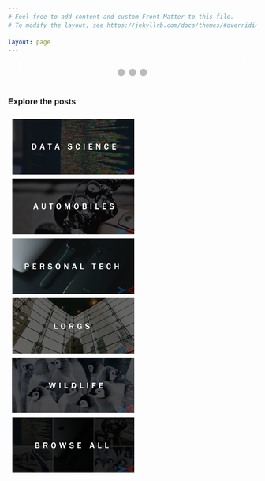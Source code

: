 ```yaml
---
# Feel free to add content and custom Front Matter to this file.
# To modify the layout, see https://jekyllrb.com/docs/themes/#overriding-theme-defaults

layout: page
---
```

<!-- <meta name="viewport" content="width=device-width, initial-scale=1"> -->
<style>
/** {box-sizing: border-box}*/
body {font-family: Verdana, sans-serif; margin:0}
.mySlides {display: none}
/*img {vertical-align: middle;}*/

/* Slideshow container */
.slideshow-container {
  /*max-width: 1000px;*/
  position: relative;
  margin: auto;
}

/* Next & previous buttons */
.prev, .next {
  cursor: pointer;
  position: absolute;
  top: 50%;
  width: auto;
  padding: 16px;
  margin-top: -22px;
  color: white;
  font-weight: bold;
  font-size: 18px;
  transition: 0.6s ease;
  border-radius: 0 3px 3px 0;
  user-select: none;
}

/* Position the "next button" to the right */
.next {
  right: 0;
  border-radius: 3px 0 0 3px;
}

/* On hover, add a black background color with a little bit see-through */
.prev:hover, .next:hover {
  background-color: rgba(0,0,0,0.5);
}

/* Caption text */
.text {
  color: #ffffff;
  font-size: 25px;
  padding: 8px 12px;
  position: absolute;
  bottom: 8px;
  width: 100%;
  text-align: left;
}

/* Number text (1/3 etc) */
.numbertext {
  color: #f2f2f2;
  font-size: 15px;
  padding: 8px 12px;
  position: absolute;
  top: 0;
}

/* The dots/bullets/indicators */
.dot {
  cursor: pointer;
  height: 15px;
  width: 15px;
  margin: 0 2px;
  background-color: #bbb;
  border-radius: 50%;
  display: inline-block;
  transition: background-color 0.6s ease;
}

.active, .dot:hover {
  background-color: #717171;
}

/* Fading animation */
.fade {
  -webkit-animation-name: fade;
  -webkit-animation-duration: 2s;
  animation-name: fade;
  animation-duration: 2s;
}

@-webkit-keyframes fade {
  from {opacity: .4} 
  to {opacity: 1}
}

@keyframes fade {
  from {opacity: .4} 
  to {opacity: 1}
}

/* On smaller screens, decrease text size */
@media only screen and (max-width: 300px) {
  .prev, .next,.text {font-size: 11px}
}
.row {
  display: flex;
  flex-wrap: wrap;
  padding: 0 4px;
}

/* Create four equal columns that sits next to each other */
.column {
  flex: 25%;
  max-width: 50%;
  padding: 0 3.5px;
}

.column img {
  margin-top: 8px;
  vertical-align: middle;
  width: 100%;
}

/* Responsive layout - makes a two column-layout instead of four columns */
@media screen and (max-width: 800px) {
  .column {
    flex: 100%;
    max-width: 50%;
  }
}

/* Responsive layout - makes the two columns stack on top of each other instead of next to each other */
@media screen and (max-width: 600px) {
  .column {
    flex: 100%;
    max-width: 100%;
  }
}
</style>

<!-- Slideshow container -->


<div class="slideshow-container">
<a href="/about/">
<div class="mySlides fade">
  <!-- <div class="numbertext">Trending</div> -->
  <img src="/assets/logo_chop.png" style="width:100%">
  <!-- <div class="text">Welcome</div> -->
</div></a>
<a href="/running-your-first-business/">
<div class="mySlides fade">
  <div class="numbertext">New</div>
  <img src="/assets/stock_images/ryfb/thumbnail.png" style="width:100%">
  <div class="text"><strong>Discover the measurement way of life</strong></div>
</div></a>

<a href="/time-series/time-series-101/">
<div class="mySlides fade">
  <div class="numbertext">New</div>
  <img src="/assets/stock_images/data_science/time-series/time-series-101/thumbnail.png" style="width:100%">
  <div class="text"><strong>Understand time-series fundamentals like never before</strong></div>
</div></a>

<a class="prev" onclick="plusSlides(-1)">&#10094;</a>
<a class="next" onclick="plusSlides(1)">&#10095;</a>
<a class="next" onclick="plusSlides(1)">&#10095;</a>


</div>
<br>

<div style="text-align:center">
  <span class="dot" onclick="currentSlide(1)"></span> 
  <span class="dot" onclick="currentSlide(2)"></span> 
  <span class="dot" onclick="currentSlide(3)"></span> 
</div>

<script>
var slideIndex = 0;
showSlides();

function showSlides() {
  var i;
  var slides = document.getElementsByClassName("mySlides");
  var dots = document.getElementsByClassName("dot");
  for (i = 0; i < slides.length; i++) {
    slides[i].style.display = "none";  
  }
  slideIndex++;
  if (slideIndex > slides.length) {slideIndex = 1}    
  for (i = 0; i < dots.length; i++) {
    dots[i].className = dots[i].className.replace(" active", "");
  }
  slides[slideIndex-1].style.display = "block";  
  dots[slideIndex-1].className += " active";
  setTimeout(showSlides, 5000); // Change image every 2 seconds
}

function currentSlide(n) {
  showSlides2(slideIndex = n);
}

function plusSlides(n) {
  showSlides2(slideIndex += n);
}

function showSlides2(n) {
  var i;
  var slides = document.getElementsByClassName("mySlides");
  var dots = document.getElementsByClassName("dot");
  if (n > slides.length) {slideIndex = 1} 
  if (n < 1) {slideIndex = slides.length}
  for (i = 0; i < slides.length; i++) {
      slides[i].style.display = "none"; 
  }
  for (i = 0; i < dots.length; i++) {
      dots[i].className = dots[i].className.replace(" active", "");
  }
  slides[slideIndex-1].style.display = "block"; 
  dots[slideIndex-1].className += " active";
}
</script>


<!-- <br>
<h3>Trending</h3>
<ul class="post-list"><li><span class="post-meta">Dec 18, 2020</span>
        <h3>
          <a class="post-link" href="/running-your-first-business/">
            Running Your First Business
          </a>
        </h3></li>
</ul>
<br>

<!-- --- -->
<br>
<h3>Explore the posts</h3>
<div class="row"> 
  <div class="column">
    <a href="/data-science/"><img src="/assets/stock_images/data_science.png"></a>
    <a href="/automobiles/"><img src="/assets/stock_images/automobiles.png"></a>
    <a href="/personal-tech/"><img src="/assets/stock_images/personal_tech.png"></a>
  </div>
  <div class="column">
    <a href="/lorgs/"><img src="/assets/stock_images/lorgs.png"></a>
    <a href="/wildlife/"><img src="/assets/stock_images/wildlife.png"></a>
    <a href="/posts/"><img src="/assets/stock_images/browse_all.png"></a>
  </div> 
</div>
<!-- <p float="centre">
  <a href="/data-science/"><img src="/assets/stock_images/data_science.png" width="367" height="166" hspace="0.75" object-fit="contain"/></a>
  <a href="/indian-railways/"><img src="/assets/stock_images/indian_railways.png" width="367" height="166" hspace="0" object-fit="contain"/></a>
</p>
<p float="centre">
  <a href="/wildlife/"><img src="/assets/stock_images/wildlife.png" width="367" height="166" hspace="0.75"/></a>
  <a href="/personal-tech/"><img src="/assets/stock_images/personal_tech.png" width="367" height="166" hspace="0"/></a> 
</p>
<p float="centre">
  <a href="/automobiles/"><img src="/assets/stock_images/automobiles.png" width="367" height="166" hspace="0.75"/></a>
  <a href="/posts/"><img src="/assets/stock_images/browse_all.png" width="367" height="166" hspace="0"/></a> 
</p> -->

